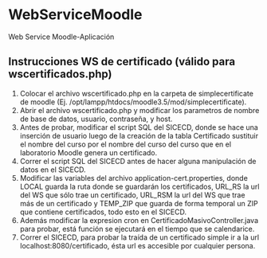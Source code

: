 # WebServiceMoodle
Web Service Moodle-Aplicación
## Instrucciones WS de certificado (válido para wscertificados.php)
1. Colocar el archivo wscertificado.php en la carpeta de simplecertificate de moodle (Ej. /opt/lampp/htdocs/moodle3.5/mod/simplecertificate).
1. Abrir el archivo wscertificado.php y modificar los parametros de nombre de base de datos, usuario, contraseña, y host.
1. Antes de probar, modificar el script SQL del SICECD, donde se hace una inserción de usuario luego de la creación de la tabla Certificado sustituir el nombre del curso por el nombre del curso del curso que en el laboratorio Moodle genera un certificado.
1. Correr el script SQL del SICECD antes de hacer alguna manipulación de datos en el SICECD.
1. Modificar las variables del archivo application-cert.properties, donde LOCAL guarda la ruta donde se guardarán los certificados, URL_RS la url del WS que sólo trae un certificado, URL_RSM la url del WS que trae más de un certificado y TEMP_ZIP que guarda de forma temporal un ZIP que contiene certificados, todo esto en el SICECD.
1. Además modificar la expresion cron en CertificadoMasivoController.java para probar, está función se ejecutará en el tiempo que se calendarice.
1. Correr el SICECD, para probar la traída de un certificado simple ir a la url localhost:8080/certificado, ésta url es accesible por cualquier persona.

